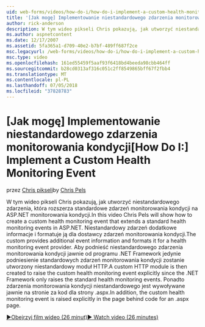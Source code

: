 ```yaml
---
uid: web-forms/videos/how-do-i/how-do-i-implement-a-custom-health-monitoring-event
title: '[Jak mogę] Implementowanie niestandardowego zdarzenia monitorowania kondycji | Dokumentacja firmy Microsoft'
author: rick-anderson
description: W tym wideo pikseli Chris pokazują, jak utworzyć niestandardowego zdarzenia, która rozszerza standardowe zdarzeń monitorowania kondycji na ASP.NET monitorowania kondycji. Pro niestandardowe...
ms.author: aspnetcontent
ms.date: 12/17/2007
ms.assetid: 5fa365a1-d709-40e2-b7bf-489ff687f2ce
msc.legacyurl: /web-forms/videos/how-do-i/how-do-i-implement-a-custom-health-monitoring-event
msc.type: video
ms.openlocfilehash: 161ed55459f5aaf93f6418bd4beeda98cbb464ff
ms.sourcegitcommit: b28cd0313af316c051c2ff8549865bff67f2fbb4
ms.translationtype: MT
ms.contentlocale: pl-PL
ms.lasthandoff: 07/05/2018
ms.locfileid: "37828783"
---
```

<a name="how-do-i-implement-a-custom-health-monitoring-event"></a><span data-ttu-id="fe5d9-104">[Jak mogę] Implementowanie niestandardowego zdarzenia monitorowania kondycji</span><span class="sxs-lookup"><span data-stu-id="fe5d9-104">[How Do I:] Implement a Custom Health Monitoring Event</span></span>
====================
<span data-ttu-id="fe5d9-105">przez [Chris pikseli](https://twitter.com/chrispels)</span><span class="sxs-lookup"><span data-stu-id="fe5d9-105">by [Chris Pels](https://twitter.com/chrispels)</span></span>

<span data-ttu-id="fe5d9-106">W tym wideo pikseli Chris pokazują, jak utworzyć niestandardowego zdarzenia, która rozszerza standardowe zdarzeń monitorowania kondycji na ASP.NET monitorowania kondycji.</span><span class="sxs-lookup"><span data-stu-id="fe5d9-106">In this video Chris Pels will show how to create a custom health monitoring event that extends a standard health monitoring events in ASP.NET.</span></span> <span data-ttu-id="fe5d9-107">Niestandardowy zdarzeń dodatkowe informacje i formatuje ją dla dostawcy zdarzeń monitorowania kondycji.</span><span class="sxs-lookup"><span data-stu-id="fe5d9-107">The custom provides additional event information and formats it for a health monitoring event provider.</span></span> <span data-ttu-id="fe5d9-108">Aby podnieść niestandardowego zdarzenia monitorowania kondycji jawnie od programu .NET Framework jedynie podniesienie standardowych zdarzeń monitorowania kondycji zostanie utworzony niestandardowy moduł HTTP.</span><span class="sxs-lookup"><span data-stu-id="fe5d9-108">A custom HTTP module is then created to raise the custom health monitoring event explicitly since the .NET Framework only raises the standard health monitoring events.</span></span> <span data-ttu-id="fe5d9-109">Ponadto zdarzenia monitorowania kondycji niestandardowego jest wywoływane jawnie na stronie za kod dla strony .aspx.</span><span class="sxs-lookup"><span data-stu-id="fe5d9-109">In addition, the custom health monitoring event is raised explicitly in the page behind code for an .aspx page.</span></span>

[<span data-ttu-id="fe5d9-110">&#9654;Obejrzyj film wideo (26 minut)</span><span class="sxs-lookup"><span data-stu-id="fe5d9-110">&#9654; Watch video (26 minutes)</span></span>](https://channel9.msdn.com/Blogs/ASP-NET-Site-Videos/how-do-i-implement-a-custom-health-monitoring-event)
